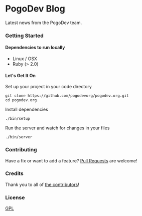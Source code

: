 # PogoDev Blog

Latest news from the PogoDev team.

### Getting Started

#### Dependencies to run locally

- Linux / OSX
- Ruby (> 2.0)

#### Let's Get It On

Set up your project in your code directory
```
git clone https://github.com/pogodevorg/pogodev.org.git
cd pogodev.org
```

Install dependencies
```
./bin/setup
```

Run the server and watch for changes in your files
```
./bin/server
```

### Contributing

Have a fix or want to add a feature?
[Pull Requests](https://github.com/pogodevorg/blog.pogodev.org/pulls) are welcome!

### Credits

Thank you to all of [the contributors](https://github.com/pogodevorg/blog.pogodev.org/contributors)!

### License

[GPL](LICENSE.md)
